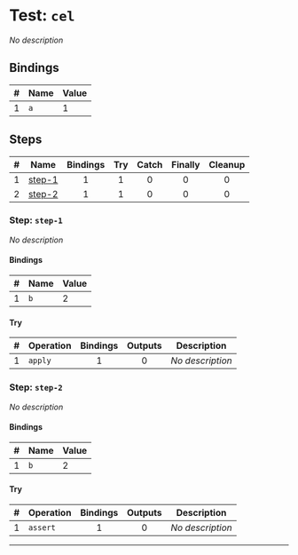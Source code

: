 # Test: `cel`

*No description*

## Bindings

| # | Name | Value |
|:-:|---|---|
| 1 | `a` | 1 |

## Steps

| # | Name | Bindings | Try | Catch | Finally | Cleanup |
|:-:|---|:-:|:-:|:-:|:-:|:-:|
| 1 | [step-1](#step-step-1) | 1 | 1 | 0 | 0 | 0 |
| 2 | [step-2](#step-step-2) | 1 | 1 | 0 | 0 | 0 |

### Step: `step-1`

*No description*

#### Bindings

| # | Name | Value |
|:-:|---|---|
| 1 | `b` | 2 |

#### Try

| # | Operation | Bindings | Outputs | Description |
|:-:|---|:-:|:-:|---|
| 1 | `apply` | 1 | 0 | *No description* |

### Step: `step-2`

*No description*

#### Bindings

| # | Name | Value |
|:-:|---|---|
| 1 | `b` | 2 |

#### Try

| # | Operation | Bindings | Outputs | Description |
|:-:|---|:-:|:-:|---|
| 1 | `assert` | 1 | 0 | *No description* |

---


